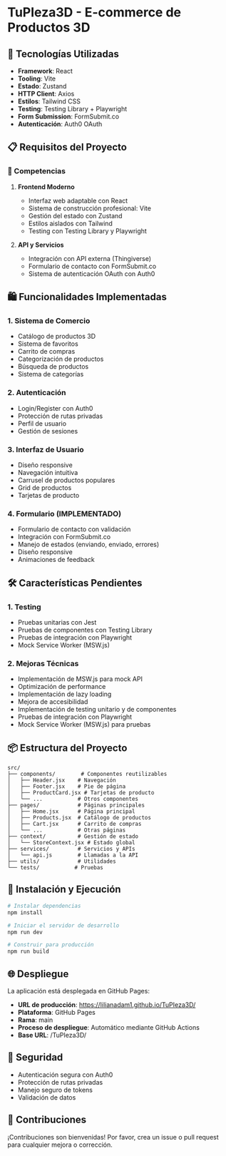# TuPIeza3D - E-commerce de Productos 3D

## 🚀 Tecnologías Utilizadas

- **Framework**: React
- **Tooling**: Vite
- **Estado**: Zustand
- **HTTP Client**: Axios
- **Estilos**: Tailwind CSS
- **Testing**: Testing Library + Playwright
- **Form Submission**: FormSubmit.co
- **Autenticación**: Auth0 OAuth

## 📋 Requisitos del Proyecto

### 🎯 Competencias

1. **Frontend Moderno**
   - Interfaz web adaptable con React
   - Sistema de construcción profesional: Vite
   - Gestión del estado con Zustand
   - Estilos aislados con Tailwind
   - Testing con Testing Library y Playwright

2. **API y Servicios**
   - Integración con API externa (Thingiverse)
   - Formulario de contacto con FormSubmit.co
   - Sistema de autenticación OAuth con Auth0

## 🛍️ Funcionalidades Implementadas

### 1. Sistema de Comercio
- Catálogo de productos 3D
- Sistema de favoritos
- Carrito de compras
- Categorización de productos
- Búsqueda de productos
- Sistema de categorías

### 2. Autenticación
- Login/Register con Auth0
- Protección de rutas privadas
- Perfil de usuario
- Gestión de sesiones

### 3. Interfaz de Usuario
- Diseño responsive
- Navegación intuitiva
- Carrusel de productos populares
- Grid de productos
- Tarjetas de producto
### 4. Formulario (IMPLEMENTADO)
- Formulario de contacto con validación
- Integración con FormSubmit.co
- Manejo de estados (enviando, enviado, errores)
- Diseño responsive
- Animaciones de feedback

## 🛠️ Características Pendientes

### 1. Testing
- Pruebas unitarias con Jest
- Pruebas de componentes con Testing Library
- Pruebas de integración con Playwright
- Mock Service Worker (MSW.js)

### 2. Mejoras Técnicas
- Implementación de MSW.js para mock API
- Optimización de performance
- Implementación de lazy loading
- Mejora de accesibilidad
- Implementación de testing unitario y de componentes
- Pruebas de integración con Playwright
- Mock Service Worker (MSW.js) para pruebas

## 📦 Estructura del Proyecto

```
src/
├── components/        # Componentes reutilizables
│   ├── Header.jsx    # Navegación
│   ├── Footer.jsx    # Pie de página
│   ├── ProductCard.jsx # Tarjetas de producto
│   └── ...           # Otros componentes
├── pages/            # Páginas principales
│   ├── Home.jsx      # Página principal
│   ├── Products.jsx  # Catálogo de productos
│   ├── Cart.jsx      # Carrito de compras
│   └── ...           # Otras páginas
├── context/          # Gestión de estado
│   └── StoreContext.jsx # Estado global
├── services/         # Servicios y APIs
│   └── api.js        # Llamadas a la API
├── utils/            # Utilidades
└── tests/           # Pruebas
```

## 🚀 Instalación y Ejecución

```bash
# Instalar dependencias
npm install

# Iniciar el servidor de desarrollo
npm run dev

# Construir para producción
npm run build
```

## 🌐 Despliegue

La aplicación está desplegada en GitHub Pages:

- **URL de producción**: https://lilianadam1.github.io/TuPIeza3D/
- **Plataforma**: GitHub Pages
- **Rama**: main
- **Proceso de despliegue**: Automático mediante GitHub Actions
- **Base URL**: /TuPIeza3D/

## 🔐 Seguridad

- Autenticación segura con Auth0
- Protección de rutas privadas
- Manejo seguro de tokens
- Validación de datos


## 🤝 Contribuciones

¡Contribuciones son bienvenidas! Por favor, crea un issue o pull request para cualquier mejora o corrección.
